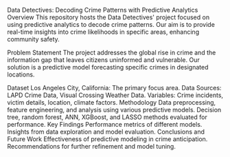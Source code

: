 Data Detectives: Decoding Crime Patterns with Predictive Analytics
Overview
This repository hosts the Data Detectives' project focused on using predictive analytics to decode crime patterns. Our aim is to provide real-time insights into crime likelihoods in specific areas, enhancing community safety.

Problem Statement
The project addresses the global rise in crime and the information gap that leaves citizens uninformed and vulnerable. Our solution is a predictive model forecasting specific crimes in designated locations.

Dataset
Los Angeles City, California: The primary focus area.
Data Sources: LAPD Crime Data, Visual Crossing Weather Data.
Variables: Crime incidents, victim details, location, climate factors.
Methodology
Data preprocessing, feature engineering, and analysis using various predictive models.
Decision tree, random forest, ANN, XGBoost, and LASSO methods evaluated for performance.
Key Findings
Performance metrics of different models.
Insights from data exploration and model evaluation.
Conclusions and Future Work
Effectiveness of predictive modeling in crime anticipation.
Recommendations for further refinement and model tuning.

